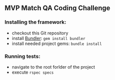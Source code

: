 ## MVP Match QA Coding Challenge


### Installing the framework:
- checkout this Git repository
- install [Bundler](https://rubygems.org/gems/bundler): `gem install bundler`
- install needed project gems: `bundle install`

### Running tests:
- navigate to the root forlder of the project 
- execute `rspec specs`